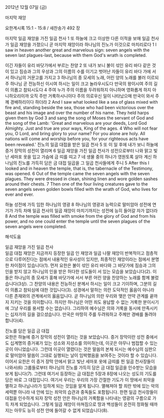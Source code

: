 2012년 12월 07일 (금)

마지막 재앙



요한계시록 15:1 - 15:8 / 새찬송가 492 장


마지막 일곱 재앙을 가진 일곱 천사 
1 또 하늘에 크고 이상한 다른 이적을 보매 일곱 천사가 일곱 재앙을 가졌으니 곧 마지막 재앙이라 하나님의 진노가 이것으로 마치리로다
1 I saw in heaven another great and marvelous sign: seven angels with the seven last plagues-last, because with them God's wrath is completed.

이긴 자들이 유리 바닷가에서 부르는 찬양
2 또 내가 보니 불이 섞인 유리 바다 같은 것이 있고 짐승과 그의 우상과 그의 이름의 수를 이기고 벗어난 자들이 유리 바다 가에 서서 하나님의 거문고를 가지고 3 하나님의 종 모세의 노래, 어린 양의 노래를 불러 이르되 주 하나님 곧 전능하신 이시여 하시는 일이 크고 놀라우시도다 만국의 왕이시여 주의 길이 의롭고 참되시도다 4 주여 누가 주의 이름을 두려워하지 아니하며 영화롭게 하지 아니하오리이까 오직 주만 거룩하시니이다 주의 의로우신 일이 나타났으매 만국이 와서 주께 경배하리이다 하더라
2 And I saw what looked like a sea of glass mixed with fire and, standing beside the sea, those who had been victorious over the beast and his image and over the number of his name. They held harps given them by God 3 and sang the song of Moses the servant of God and the song of the Lamb: 'Great and marvelous are your deeds, Lord God Almighty. Just and true are your ways, King of the ages. 4 Who will not fear you, O Lord, and bring glory to your name? For you alone are holy. All nations will come and worship before you, for your righteous acts have been revealed.'
진노의 일곱 대접을 받은 일곱 천사 
5 또 이 일 후에 내가 보니 하늘에 증거 장막의 성전이 열리며 6 일곱 재앙을 가진 일곱 천사가 성전으로부터 나와 맑고 빛난 세마포 옷을 입고 가슴에 금 띠를 띠고 7 네 생물 중의 하나가 영원토록 살아 계신 하나님의 진노를 가득히 담은 금 대접 일곱을 그 일곱 천사들에게 주니
5 After this I looked and in heaven the temple, that is, the tabernacle of the Testimony, was opened. 6 Out of the temple came the seven angels with the seven plagues. They were dressed in clean, shining linen and wore golden sashes around their chests. 7 Then one of the four living creatures gave to the seven angels seven golden bowls filled with the wrath of God, who lives for ever and ever.

하늘 성전에 가득 임한 하나님의 영광
8 하나님의 영광과 능력으로 말미암아 성전에 연기가 가득 차매 일곱 천사의 일곱 재앙이 마치기까지는 성전에 능히 들어갈 자가 없더라
8 And the temple was filled with smoke from the glory of God and from his power, and no one could enter the temple until the seven plagues of the seven angels were completed.

해석도움





일곱 재앙을 가진 일곱 천사  
일곱 대접 재앙은 지금까지 등장한 일곱 인 재앙과 일곱 나팔 재앙이 반복적이고 점층적으로 다루어진다는 점에서 내용적인 유사성이 있지만, 최종적인 재앙이라는 점에서 분명한 차이점이 있습니다(1). 먼저 요한은 불이 섞인 유리 바다와 그 바닷가에 짐승과 그의 인을 받지 않고 하나님의 인을 받은 허다한 성도들이 서 있는 모습을 보았습니다(2). 이들은 하나님의 종 모세가 홍해 바닷가에 서서 부른 어린 양을 찬양하는 노래를 함께 불렀습니다(3상). 그 찬양의 내용은 전능하신 분께서 하시는 일이 크고 기이하며, 그분의 길이 의롭고 참되심에 대한 것입니다(3). 성경에서 말하는 의란 도덕적인 옳음이 아니라 다른 존재와의 관계에서의 옳음입니다. 곧 하나님의 의란 우리와 맺은 언약 관계를 끝까지 지키는 것을 의미합니다. 하지만 하나님은 어떤 죄도 용납할 수 없는 거룩한 분이시기에 그냥 우리를 용서할 수는 없습니다. 그리하여 예수님은 의와 거룩을 동시에 만족시키는 십자가의 길을 걸으셨습니다. 만국은 마땅히 주를 두려워하고 주께만 경배를 돌려야 합니다(4).  

진노를 담은 일곱 금 대접  
요한은 하늘에 증거 장막의 성전이 열리는 것을 보았습니다. 증거 장막이란 성전 중에서도 십계명의 증거궤가 있는 성소와 지성소를 의미하는데, 이곳은 아무나 범접할 수 있는 곳이 아니었습니다. 그런데 이곳이 열렸다는 것은 말씀의 본체 되시는 예수님의 심판으로 말미암아 말씀이 그대로 실행되는 날이 임박했음을 보여주는 것이라 할 수 있습니다. 이어서 요한은 이 증거 장막 안에서 맑고 빛난 세마포 옷에 금띠를 띈 일곱 천사장들이 나와서(6) 그룹들로부터 하나님의 진노를 가득히 담은 금 대접 일곱을 인수받는 모습을 보게 됩니다(7). 그런데 여기서 등장하는 금 대접은 5장과 8장에 나오는 성도의 기도를 담은 바로 그 대접입니다. 여기서 우리는 우리의 가장 간절한 기도가 이 땅에서 죄악을 멸하고 하나님나라가 임하게 되는 것임을 알게 됩니다. 멸해져야 할 죄란 밖에 있는 악의 세력뿐 아니라 내 안에 있는 죄악의 습관과 중독들도 포함됩니다. 한편 일곱 천사장들이 대접을 인수하게 되자 장막 성전 안은 하나님의 거룩함을 나타내는 영광의 구름으로 가득 차게 되었습니다. 그렇게 일곱 재앙이 마쳐짐으로 땅과 백성들이 온전히 정화될 때까지는 아무도 능히 성전 안에 들어갈 수 없게 되었습니다(8).